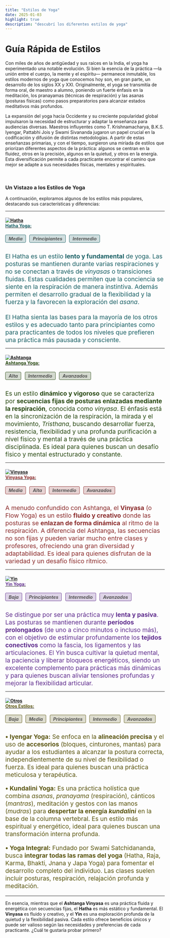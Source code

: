 ```yaml
---
title: "Estilos de Yoga"
date: 2025-01-03
highlight: true
description: "descubrí los diferentes estilos de yoga"
---
```

# Guía Rápida de Estilos

Con miles de años de antigüedad y sus raíces en la India, el yoga ha experimentado una notable evolución. Si bien la esencia de la práctica —la unión entre el cuerpo, la mente y el espíritu— permanece inmutable, los estilos modernos de yoga que conocemos hoy son, en gran parte, un desarrollo de los siglos XX y XXI. Originalmente, el yoga se transmitía de forma oral, de maestro a alumno, poniendo un fuerte énfasis en la meditación, los pranayamas (técnicas de respiración) y las asanas (posturas físicas) como pasos preparatorios para alcanzar estados meditativos más profundos.

La expansión del yoga hacia Occidente y su creciente popularidad global impulsaron la necesidad de estructurar y adaptar la enseñanza para audiencias diversas. Maestros influyentes como T. Krishnamacharya, B.K.S. Iyengar, Pattabhi Jois y Swami Sivananda jugaron un papel crucial en la codificación y difusión de distintas metodologías. A partir de estas enseñanzas primarias, y con el tiempo, surgieron una miríada de estilos que priorizan diferentes aspectos de la práctica: algunos se centran en la fluidez, otros en la precisión, algunos en la quietud, y otros en la energía. Esta diversificación permite a cada practicante encontrar el camino que mejor se adapte a sus necesidades físicas, mentales y espirituales.

<br>

### Un Vistazo a los Estilos de Yoga

A continuación, exploramos algunos de los estilos más populares, destacando sus características y diferencias:

<hr class="light-hr">

<h4><a href="/yogaenbaires/estilo/hatha"><img src="/yogaenbaires/images/lotus-varios.png" alt="Hatha" class="legend-icon">
<div style="color: #1a6065;">
Hatha Yoga:
</h4></a>

<h5><div class="taxonomy-item hatha-item"><a href="/yogaenbaires/intensidad/media">Media</a></div> <div class="taxonomy-item hatha-item"><a href="/yogaenbaires/nivel/principiante">Principiantes</a></div> <div class="taxonomy-item hatha-item"><a href="/yogaenbaires/nivel/intermedio">Intermedio</a></div></h5>

<div style="color: #1a6065; font-size: 1.2rem">
El Hatha es un estilo <b>lento y fundamental</b> de yoga. Las posturas se mantienen durante varias respiraciones y no se conectan a través de <i>vinyasas</i> o transiciones fluidas. Estas cualidades permiten que la conciencia se siente en la respiración de manera instintiva. Además permiten el desarrollo gradual de la flexibilidad y la fuerza y la favorecen la exploración del <i>asana</i>. <br><br>El Hatha sienta las bases para la mayoría de los otros estilos y es adecuado tanto para principiantes como para practicantes de todos los niveles que prefieren una práctica más pausada y consciente.
</div>

<hr class="light-hr">

<h4><a href="/yogaenbaires/estilo/ashtanga"><img src="/yogaenbaires/images/lotus-ashtanga.png" alt="Ashtanga" class="legend-icon">

<div style="color: #284912;">
Ashtanga Yoga:
</div>
</h4></a>

<h5><div class="taxonomy-item ashtanga-item"><a href="/yogaenbaires/intensidad/alta">Alta</a></div> <div class="taxonomy-item ashtanga-item"><a href="/yogaenbaires/nivel/intermedio">Intermedio</a></div> <div class="taxonomy-item ashtanga-item"><a href="/yogaenbaires/nivel/avanzado">Avanzados</a></div></h5>


<div style="color: #284912; font-size: 1.2rem">
Es un estilo <b>dinámico y vigoroso</b> que se caracteriza por <b>secuencias fijas de posturas enlazadas mediante la respiración</b>, conocida como <i>vinyasa</i>. El énfasis está en la sincronización de la respiración, la mirada y el movimiento, <i>Tristhana</i>, buscando desarrollar fuerza, resistencia, flexibilidad y una profunda purificación a nivel físico y mental a través de una práctica disciplinada. Es ideal para quienes buscan un desafío físico y mental estructurado y constante.
</div>

<hr class="light-hr">


<h4><a href="/yogaenbaires/estilo/vinyasa"><img src="/yogaenbaires/images/lotus-vinyasa.png" alt="Vinyasa" class="legend-icon">

<div style="color: #8b2b2b;">
Vinyasa Yoga:
</div>
</h4></a>

<h5><div class="taxonomy-item vinyasa-item"><a href="/yogaenbaires/intensidad/media">Media</a></div> <div class="taxonomy-item vinyasa-item"><a href="/yogaenbaires/intensidad/alta">Alta</a></div> <div class="taxonomy-item vinyasa-item"><a href="/yogaenbaires/nivel/intermedio">Intermedio</a></div> <div class="taxonomy-item vinyasa-item"><a href="/yogaenbaires/nivel/avanzado">Avanzados</a></div></h5>

<div style="color: #8b2b2b; font-size: 1.2rem">
A menudo confundido con Ashtanga, el <b>Vinyasa</b> (o Flow Yoga) es un estilo <b>fluido y creativo</b> donde las posturas se <b>enlazan de forma dinámica</b> al ritmo de la respiración. A diferencia del Ashtanga, las secuencias no son fijas y pueden variar mucho entre clases y profesores, ofreciendo una gran diversidad y adaptabilidad. Es ideal para quienes disfrutan de la variedad y un desafío físico rítmico.
</div>

<hr class="light-hr">

<h4><a href="/yogaenbaires/estilo/yin"><img src="/yogaenbaires/images/lotus-otros.png" alt="Yin" class="legend-icon">

<div style="color: #602e8e;">
Yin Yoga:
</div>
</h4></a>

<h5><div class="taxonomy-item yin-item"><a href="/yogaenbaires/intensidad/baja">Baja</a></div> <div class="taxonomy-item yin-item"><a href="/yogaenbaires/nivel/principiante">Principiantes</a></div> <div class="taxonomy-item yin-item"><a href="/yogaenbaires/nivel/intermedio">Intermedio</a></div> <div class="taxonomy-item yin-item"><a href="/yogaenbaires/nivel/avanzado">Avanzados</a></div></h5>

<div style="color: #602e8e; font-size: 1.2rem">
Se distingue por ser una práctica muy <b>lenta y pasiva</b>. Las posturas se mantienen durante <b>períodos prolongados</b> (de uno a cinco minutos o incluso más), con el objetivo de estimular profundamente los <b>tejidos conectivos</b> como la fascia, los ligamentos y las articulaciones. El Yin busca cultivar la quietud mental, la paciencia y liberar bloqueos energéticos, siendo un excelente complemento para prácticas más dinámicas y para quienes buscan aliviar tensiones profundas y mejorar la flexibilidad articular.
</div>

<hr class="light-hr">

<h4><a href="/yogaenbaires/estilo/otros"><img src="/yogaenbaires/images/lotus-yin.png" alt="Otros" class="legend-icon">

<div style="color: #5a550f;">
Otros Estilos:
</div>
</h4></a>

<h5><div class="taxonomy-item otros-item"><a href="/yogaenbaires/intensidad/baja">Baja</a></div> <div class="taxonomy-item otros-item"><a href="/yogaenbaires/intensidad/media">Media</a></div> <div class="taxonomy-item otros-item"><a href="/yogaenbaires/nivel/principiante">Principiantes</a></div> <div class="taxonomy-item otros-item"><a href="/yogaenbaires/nivel/intermedio">Intermedio</a></div> <div class="taxonomy-item otros-item"><a href="/yogaenbaires/nivel/avanzado">Avanzados</a></div></h5>

<div style="color: #5a550f; font-size: 1.2rem">

<b>• Iyengar Yoga:</b> Se enfoca en la <b>alineación precisa</b> y el uso de <b>accesorios</b> (bloques, cinturones, mantas) para ayudar a los estudiantes a alcanzar la postura correcta, independientemente de su nivel de flexibilidad o fuerza. Es ideal para quienes buscan una práctica meticulosa y terapéutica.

<b>• Kundalini Yoga:</b> Es una práctica holística que combina *asanas*, *pranayama* (respiración), cánticos (*mantras*), meditación y gestos con las manos (*mudras*) para <b>despertar la energía *kundalini*</b> en la base de la columna vertebral. Es un estilo más espiritual y energético, ideal para quienes buscan una transformación interna profunda.

<b>• Yoga Integral:</b> Fundado por Swami Satchidananda, busca <b>integrar todas las ramas del yoga</b> (Hatha, Raja, Karma, Bhakti, Jnana y Japa Yoga) para fomentar el desarrollo completo del individuo. Las clases suelen incluir posturas, respiración, relajación profunda y meditación.

</div>

<hr class="light-hr">

En esencia, mientras que el **Ashtanga Vinyasa** es una práctica fluida y energética con secuencias fijas, el **Hatha** es más estático y fundamental. El **Vinyasa** es fluido y creativo, y el **Yin** es una exploración profunda de la quietud y la flexibilidad pasiva. Cada estilo ofrece beneficios únicos y puede ser valioso según las necesidades y preferencias de cada practicante. ¿Cuál te gustaría probar primero?


<style>
.taxonomy-list {
    display: flex;
    flex-wrap: wrap;
    gap: 0.5rem;
    margin-bottom: 1.5rem;
}

.taxonomy-item {
    padding: 0.2rem 0.6rem;
    border-radius: 3px;
    font-size: 0.9rem;
    color: #555;
    text-decoration: none;
    transition: all 0.3s ease;
    border: 1px solid #555;
    display: inline-block;
    margin-right: 0.5rem;
    margin-bottom: 0.5rem;
}

/* Reset link styles */
.taxonomy-item a {
    color: inherit;
    text-decoration: none;
    background: transparent !important;
}

/* Hatha */
.hatha-item,
.hatha-item a {
    background-color: rgba(26, 96, 101, 0.2);
    border-color: #1a6065;
    color: #555;
}
.hatha-item:hover,
.hatha-item:hover a {
    background-color: #1a6065;
    color: white;
    border-color: #1a6065;
}

/* Ashtanga */
.ashtanga-item,
.ashtanga-item a {
    background-color: rgba(40, 73, 18, 0.2);
    border-color: #284912;
    color: #555;
}
.ashtanga-item:hover,
.ashtanga-item:hover a {
    background-color: #284912;
    color: white;
    border-color: #284912;
}

/* Vinyasa */
.vinyasa-item,
.vinyasa-item a {
    background-color: rgba(139, 43, 43, 0.2);
    border-color: #8b2b2b;
    color: #555;
}
.vinyasa-item:hover,
.vinyasa-item:hover a {
    background-color: #8b2b2b;
    color: white;
    border-color: #8b2b2b;
}

/* Yin */
.yin-item,
.yin-item a {
    background-color: rgba(96, 46, 142, 0.2);
    border-color: #602e8e;
    color: #555;
}
.yin-item:hover,
.yin-item:hover a {
    background-color: #602e8e;
    color: white;
    border-color: #602e8e;
}

/* Otros */
.otros-item,
.otros-item a {
    background-color: rgba(90, 85, 15, 0.2);
    border-color: #5a550f;
    color: #555;
}
.otros-item:hover,
.otros-item:hover a {
    background-color: #5a550f;
    color: white;
    border-color: #5a550f;
}
</style>